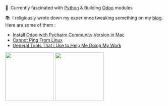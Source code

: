 📖&nbsp;&nbsp;Currently fascinated with [Python](https://github.com/python) & Building [Odoo](https://github.com/odoo) modules

📚&nbsp;&nbsp;I religiously wrote down my experience tweaking something on my [blog](https://www.projectflakes.com). Here are some of them :
<!-- BLOG-POST-LIST:START -->
- [Install Odoo with Pycharm Community Version in Mac](https://www.projectflakes.com/2022/01/install-odoo-with-pycharm-community.html)
- [Cannot Ping From Linux](https://www.projectflakes.com/2021/12/cannot-ping-from-linux.html)
- [General Tools That i Use to Help Me Doing My Work](https://www.projectflakes.com/2021/12/general-tools-that-i-use-to-help-me.html)
<!-- BLOG-POST-LIST:END -->


<div>
    <img height="154" src="https://github-readme-stats.vercel.app/api?username=altela&count_private=true&theme=github_dark&hide_border=true&show_icons=true&include_all_commits=true&hide_rank=false&custom_title=Activity%20On%20GitHub" />
  
  <img height="154" src="https://github-readme-stats.vercel.app/api/top-langs/?username=altela&layout=compact&theme=github_dark&&langs_count=10&hide_border=true&custom_title=Repository's%20Composition%20Languages" />
  
</div>
  
